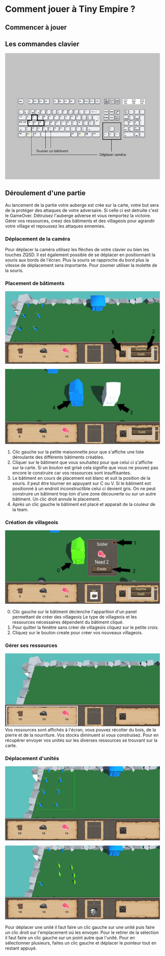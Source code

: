 # Comment jouer à Tiny Empire ?

## Commencer à jouer



## Les commandes clavier

![Clavier](images\clavier_commandes.png)

## Déroulement d'une partie
Au lancement de la partie votre auberge est crée sur la carte, votre but sera de
la protéger des attaques de votre adversaire. Si celle ci est detruite c'est le
GameOver. Détruisez l'auberge adverse et vous remportez la victoire. Gérer vos
ressources, creez des bâtiments et des villageois pour agrandir votre village et repoussez les attaques ennemies.

### Déplacement de la caméra

Pour déplacer la caméra utilisez les flèches de votre clavier ou bien les touches ZQSD. Il est également possible de se déplacer en positionnant la souris aux bords de l'écran. Plus la souris se rapproche du bord plus la vitesse de déplacement sera importante. Pour zoomer utiliser la molette de la souris.

### Placement de bâtiments

![imp](images\commande1.png)

![imp](images\commande2.png)

1) Clic gauche sur la petite maisonnette pour que s'affiche une liste déroulante des différents bâtiments créables.
2) Cliquer sur le bâtiment que vous souhaitez pour que celui ci s'affiche sur la carte. Si un bouton est grisé cela signifie que vous ne pouvez pas encore le construire car vos ressources sont insuffisantes.
3) Le bâtiment en cours de placement est blanc et suit la position de la souris. Il peut être tourner en appuyant sur C ou V. Si le bâtiment est positionné à un endroit inconstructible celui ci devient gris. On ne peut construire un bâtiment trop loin d'une zone découverte ou sur un autre bâtiment. Un clic droit annule le placement.
4) Après un clic gauche le bâtiment est placé et apparait de la couleur de la team.

### Création de villageois

![imp](images\commande3.png)

0) Clic gauche sur le bâtiment déclenche l'apparition d'un panel permettant de créer des villageois Le type de villageois et les ressources nécessaires dépendent du bâtiment cliqué.
1) Pour quitter la fenêtre sans créer de villageois cliquez sur le petite croix.
2) Cliquez sur le bouton create pour créer vos nouveaux villageois.

### Gérer ses ressources

![imp](images\commande4.png)
Vos ressources sont affichés à l'écran, vous pouvez récolter du bois, de la pierre et de la nourriture. Vos stocks diminuent si vous construisez. Pour en récupérer envoyer vos unités sur les diverses ressources se trouvant sur la carte.

### Déplacement d'unités

![imp](images\commande5.png)

![imp](images\commande6.png)

Pour déplacer une unité il faut faire un clic gauche sur une unité puis faire un clic droit sur l'emplacement où les envoyer. Pour le retirer de la sélection il faut faire un clic gauche sur un point autre que l'unité.
Pour en sélectionner plusieurs, faites un clic gauche et déplacer le pointeur tout en restant appuyé.

